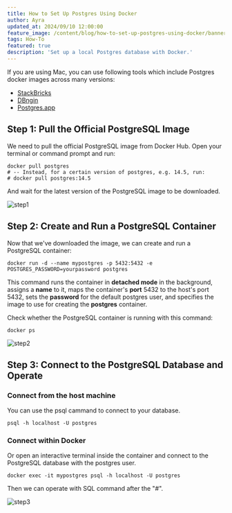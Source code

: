 ```yaml
---
title: How to Set Up Postgres Using Docker
author: Ayra
updated_at: 2024/09/10 12:00:00
feature_image: /content/blog/how-to-set-up-postgres-using-docker/banner.webp
tags: How-To
featured: true
description: 'Set up a local Postgres database with Docker.'
---
```


<HintBlock type="info">

If you are using Mac, you can use following tools which include Postgres docker images across many versions:

- [StackBricks](https://stackbricks.app/)
- [DBngin](https://dbngin.com/)
- [Postgres.app](https://postgresapp.com/)

</HintBlock>

## Step 1: Pull the Official PostgreSQL Image

We need to pull the official PostgreSQL image from Docker Hub. Open your terminal or command prompt and run:

```text
docker pull postgres
# -- Instead, for a certain version of postgres, e.g. 14.5, run:
# docker pull postgres:14.5
```

And wait for the latest version of the PostgreSQL image to be downloaded.

![step1](/content/blog/how-to-set-up-postgres-using-docker/step1.webp)

## Step 2: Create and Run a PostgreSQL Container

Now that we've downloaded the image, we can create and run a PostgreSQL container:

```text
docker run -d --name mypostgres -p 5432:5432 -e POSTGRES_PASSWORD=yourpassword postgres
```

This command runs the container in **detached mode** in the background, assigns a **name** to it, maps the container's **port** 5432 to the host's port 5432, sets the **password** for the default postgres user, and specifies the image to use for creating the **postgres** container.

Check whether the PostgreSQL container is running with this command:

```text
docker ps
```

![step2](/content/blog/how-to-set-up-postgres-using-docker/step2.webp)

## Step 3: Connect to the PostgreSQL Database and Operate

### Connect from the host machine

You can use the psql cammand to connect to your database.

```text
psql -h localhost -U postgres
```

### Connect within Docker

Or open an interactive terminal inside the container and connect to the PostgreSQL database with the postgres user.

```text
docker exec -it mypostgres psql -h localhost -U postgres
```

Then we can operate with SQL command after the "#".

![step3](/content/blog/how-to-set-up-postgres-using-docker/step3.webp)

